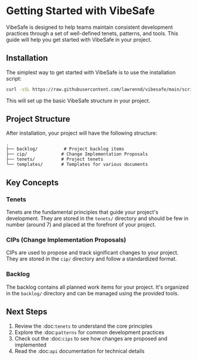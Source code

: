 # Getting Started with VibeSafe

VibeSafe is designed to help teams maintain consistent development practices through a set of well-defined tenets, patterns, and tools. This guide will help you get started with VibeSafe in your project.

## Installation

The simplest way to get started with VibeSafe is to use the installation script:

```bash
curl -sSL https://raw.githubusercontent.com/lawrennd/vibesafe/main/scripts/install-minimal.sh | bash
```

This will set up the basic VibeSafe structure in your project.

## Project Structure

After installation, your project will have the following structure:

```
.
├── backlog/          # Project backlog items
├── cip/             # Change Implementation Proposals
├── tenets/          # Project tenets
└── templates/       # Templates for various documents
```

## Key Concepts

### Tenets

Tenets are the fundamental principles that guide your project's development. They are stored in the `tenets/` directory and should be few in number (around 7) and placed at the forefront of your project.

### CIPs (Change Implementation Proposals)

CIPs are used to propose and track significant changes to your project. They are stored in the `cip/` directory and follow a standardized format.

### Backlog

The backlog contains all planned work items for your project. It's organized in the `backlog/` directory and can be managed using the provided tools.

## Next Steps

1. Review the :doc:`tenets` to understand the core principles
2. Explore the :doc:`patterns` for common development practices
3. Check out the :doc:`cips` to see how changes are proposed and implemented
4. Read the :doc:`api` documentation for technical details 